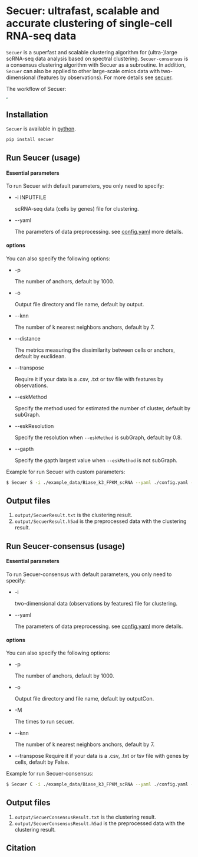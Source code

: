 # Secuer: ultrafast, scalable and accurate clustering of single-cell RNA-seq data

`Secuer` is a superfast and scalable clustering algorithm for (ultra-)large scRNA-seq data analysis based on spectral clustering.  `Secuer-consensus` is a consensus clustering algorithm with Secuer as a subroutine. In addition, `Secuer` can also be applied to other large-scale omics data with two-dimensional (features by observations). For more details see [secuer](https://arxiv.org/abs/2205.12432v2).  

The workflow of Secuer:

<img src="https://github.com/nanawei11/Secuer/raw/main/Figures/Figure1.png" style="zoom: 33%;" />

## Installation

`Secuer` is available in [python](https://www.python.org). 

```python
pip install secuer
```

## Run Seucer (usage)

#### Essential parameters

To run Secuer with default parameters, you only need to specify:

- -i INPUTFILE 

  scRNA-seq data (cells by genes) file for clustering. 

* --yaml 

  The parameters of data preprocessing. see [config.yaml](https://github.com/nanawei11/Secuer/blob/main/config.yaml) more details.

#### options
You can also specify the following options:

- -p         

  The number of anchors, default by 1000.

- -o 

  Output file directory and file name, default by output.

- --knn 

  The number of k nearest neighbors anchors, default by 7.

- --distance

  The metrics measuring the dissimilarity between cells or anchors, default by euclidean.
  
- --transpose
  
  Require it if your data is a .csv, .txt or tsv file with features by observations.
  
- --eskMethod

  Specify the method used for estimated the number of cluster, default by subGraph.

* --eskResolution

  Specify the resolution when `--eskMethod`  is subGraph, default by 0.8.

* --gapth

  Specify the gapth largest value when `--eskMethod`  is not subGraph.


Example for run Secuer with custom parameters:

```sh
$ Secuer S -i ./example_data/Biase_k3_FPKM_scRNA --yaml ./config.yaml -o ./Biase_result -p 1000 --knn 5 --transpose
```

## Output files

1. `output/SecuerResult.txt` is the clustering result. 
2. `output/SecuerResult.h5ad` is the preprocessed data with the clustering result.

## Run Seucer-consensus (usage)

#### Essential parameters

To run Secuer-consensus with default parameters, you only need to specify:

- -i 

  two-dimensional data (observations by features) file for clustering. 

* --yaml 

  The parameters of data preprocessing. see [config.yaml](https://github.com/nanawei11/Secuer/blob/main/config.yaml) more details.

#### options
You can also specify the following options:

- -p         

  The number of anchors, default by 1000.

- -o 

  Output file directory and file name, default by outputCon.

* -M 

	The times to run secuer.

* --knn 

	The number of k nearest neighbors anchors, default by 7.

- --transpose
  Require it if your data is a .csv, .txt or tsv file with genes by cells, default by False.

Example for run Secuer-consensus:
```sh
$ Secuer C -i ./example_data/Biase_k3_FPKM_scRNA --yaml ./config.yaml -o ./Biase_conresult  -p 900 --knn 5 -M 7 --transpose
```



## Output files

1. `output/SecuerConsensusResult.txt` is the clustering result. 
2. `output/SecuerConsensusResult.h5ad` is the preprocessed data with the clustering result.

## Citation
